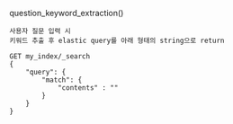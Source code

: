 question_keyword_extraction()

    사용자 질문 입력 시
    키워드 추출 후 elastic query를 아래 형태의 string으로 return

    GET my_index/_search
    {
        "query": {
            "match": {
                "contents" : ""
            }
        }
    }